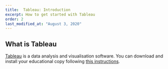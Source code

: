 ```yaml
---
title:  Tableau: Introduction
excerpt: How to get started with Tableau
order: 2
last_modified_at: "August 3, 2020"
---
```


## What is Tableau

[Tableau](https://www.tableau.com/) is a data analysis and visualisation software.  You can download and install your educational copy following [this instructions](https://online.uts.edu.au/webapps/blackboard/execute/content/blankPage?cmd=view&content_id=_4214423_1&course_id=_43853_1&mode=reset).

